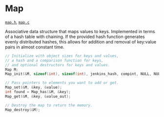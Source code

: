 # Map

[`map.h`](./../src/map.h), [`map.c`](./../src/map.c)

Associative data structure that maps values to keys. Implemented in terms of a hash table with chaining. If the provided hash function generates evenly distributed hashes, this allows for addition and removal of key:value pairs in almost constant time.

```C
// Initialize with object sizes for keys and values,
// a hash and a comparison function for keys,
// and optional destructors for keys and values.
Map M;
Map_init(&M, sizeof(int), sizeof(int), jenkins_hash, compint, NULL, NULL);

// Pass pointers to elements you want to add or get.
Map_set(&M, &key, &value);
int found = Map_has(&M, &key);
Map_get(&M, &key, &value_out);

// Destroy the map to return the memory.
Map_destroy(&M);
```
